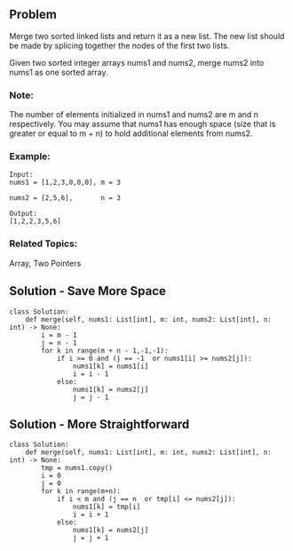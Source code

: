 ## Problem
Merge two sorted linked lists and return it as a new list. The new list should be made by splicing together the nodes of the first two lists.

Given two sorted integer arrays nums1 and nums2, merge nums2 into nums1 as one sorted array.

### Note:

The number of elements initialized in nums1 and nums2 are m and n respectively.
You may assume that nums1 has enough space (size that is greater or equal to m + n) to hold additional elements from nums2.

### Example:
```
Input:
nums1 = [1,2,3,0,0,0], m = 3

nums2 = [2,5,6],       n = 3

Output: 
[1,2,2,3,5,6]
```
### Related Topics:
Array, Two Pointers


## Solution - Save More Space
```
class Solution:
    def merge(self, nums1: List[int], m: int, nums2: List[int], n: int) -> None:
        i = m - 1
        j = n - 1
        for k in range(m + n - 1,-1,-1):
            if i >= 0 and (j == -1  or nums1[i] >= nums2[j]):
                nums1[k] = nums1[i]
                i = i - 1
            else:
                nums1[k] = nums2[j]
                j = j - 1
```

## Solution - More Straightforward
```
class Solution:
    def merge(self, nums1: List[int], m: int, nums2: List[int], n: int) -> None:
        tmp = nums1.copy()
        i = 0
        j = 0
        for k in range(m+n):
            if i < m and (j == n  or tmp[i] <= nums2[j]):
                nums1[k] = tmp[i]
                i = i + 1
            else:
                nums1[k] = nums2[j]
                j = j + 1
```
